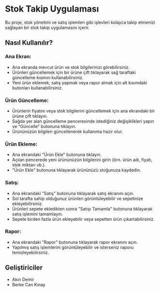 # Stok Takip Uygulaması

Bu proje, stok yönetimi ve satış işlemleri gibi işlevleri kolayca takip etmenizi sağlayan bir stok takip uygulamasını içerir.

## Nasıl Kullanılır?

### Ana Ekran:
- Ana ekranda mevcut ürün ve stok bilgilerinizi görebilirsiniz.
- Ürünleri güncellemek için bir ürüne çift tıklayarak sağ taraftaki güncelleme kısmını kullanabilirsiniz.
- Yeni ürün eklemek, satış yapmak veya rapor almak için alt kısımdaki butonları kullanabilirsiniz.

### Ürün Güncelleme:
- Ürünlerin fiyatını veya stok bilgilerini güncellemek için ana ekrandaki bir ürüne çift tıklayın.
- Sağda yer alan güncelleme penceresinde istediğiniz değişiklikleri yapın ve "Güncelle" butonuna tıklayın.
- Ürününüzün bilgileri güncellenerek kullanıma hazır olur.

### Ürün Ekleme:
- Ana ekrandaki "Ürün Ekle" butonuna tıklayın.
- Açılan pencerede yeni ürününüzün bilgilerini girin (örn. ürün adı, fiyatı, stok miktarı vb.).
- "Ürün Ekle" butonuna tıklayarak ürününüzü stoğunuza kaydedin.

### Satış:
- Ana ekrandaki "Satış" butonuna tıklayarak satış ekranını açın.
- Sol tarafta sahip olduğunuz ürünleri görüntüleyebilir ve sepetinize ekleyebilirsiniz.
- Ürünleri sepete ekledikten sonra "Satışı Tamamla" butonuna tıklayarak satış işlemini tamamlayın.
- Sepete birden fazla ürün ekleyebilir veya sepetten ürün çıkartabilirsiniz.

### Rapor:
- Ana ekrandaki "Rapor" butonuna tıklayarak rapor ekranını açın.
- Yapılmış satış işlemlerini görüntüleyebilir ve isterseniz raporu temizleyebilirsiniz.

## Geliştiriciler
- Akın Demir
- Berke Can Kınay
